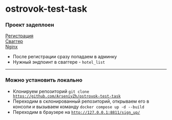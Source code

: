 # ostrovok-test-task

<h3>Проект задеплоен</h3>
<a href="http://95.163.231.52:8811/sign_up/">Регистрация</a> <br>
<a href="http://95.163.231.52:8811/swagger/">Сваггер</a> <br>
<a href="http://95.163.231.52:8012/">Nginx</a> <br>

- После регистрации сразу попадаем в админку
- Нужный эндпоинт в сваггере - <code>hotel_list</code>

<hr>
<h3>Можно установить локально</h3>

- Клонируем репозиторий <code>git clone https://github.com/ArseniyZh/ostrovok-test-task </code>
- Переходим в склонированный репозиторий, открываем его в консоли и вызываем команду <code>docker compose up -d --build</code>
- Переходим в браузере на <code>http://127.0.0.1:8811/sign_up/ </code>
